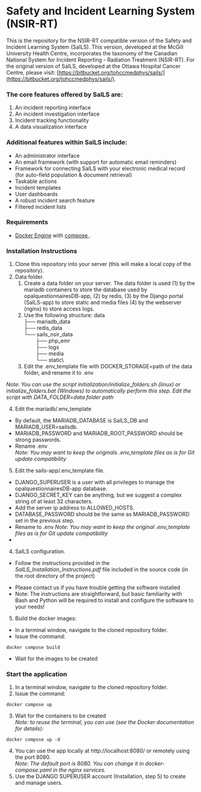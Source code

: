 # **Safety and Incident Learning System (NSIR-RT)** #

This is the repository for the NSIR-RT compatible version of the Safety and Incident Learning System (SaILS). This version, developed at the McGill University Health Centre, incorporates the taxonomy of the Canadian National System for Incident Reporting - Radiation Treatment (NSIR-RT). For the original version of SaILS, developed at the Ottawa Hospital Cancer Centre, please visit: [https://bitbucket.org/tohccmedphys/sails/](https://bitbucket.org/tohccmedphys/sails/).

### The core features offered by SaILS are: ###

1. An incident reporting interface
2. An incident investigation interface
3. Incident tracking functionality
4. A data visualization interface

### Additional features within SaILS include: ###

* An administrator interface
* An email framework (with support for automatic email reminders)
* Framework for connecting SaILS with your electronic medical record (for auto-field population & document retrieval)
* Taskable actions
* Incident templates
* User dashboards
* A robust incident search feature
* Filtered incident lists

### Requirements ###

* [Docker Engine](https://docs.docker.com/) with [compose ](https://docs.docker.com/compose/).

### Installation Instructions ###

1. Clone this repository into your server (this will make a local copy of the repository).
2. Data folder.
   1. Create a data folder on your server. The data folder is used (1) by the mariadb containers to store the database used by opalquestionnairesDB-app,
(2) by redis, (3) by the Django portal (SaILS-app) 
to store static and media files (4) by the webserver (nginx) to store access logs.
   2. Use the following structure:
   data\
   ├── mariadb_data\
   ├── redis_data\
   └── sails_nsir_data\
   &nbsp;&nbsp;&nbsp;&nbsp;&nbsp;&nbsp;&nbsp;&nbsp;├── php_emr\
   &nbsp;&nbsp;&nbsp;&nbsp;&nbsp;&nbsp;&nbsp;&nbsp;├── logs\
   &nbsp;&nbsp;&nbsp;&nbsp;&nbsp;&nbsp;&nbsp;&nbsp;├── media\
   &nbsp;&nbsp;&nbsp;&nbsp;&nbsp;&nbsp;&nbsp;&nbsp;└── static\
   3. Edit the .env_template file with DOCKER_STORAGE=path of the data folder, and rename it to .env

_Note: You can use the script initialization/initialize_folders.sh (linux) or initialize_folders.bat 
(Windows) to automatically perform this step. Edit the script with DATA_FOLDER=data folder path_

4. Edit the mariadb/.env_template
- By default, the MARIADB_DATABASE is SaILS_DB and MARIADB_USER=sailsdb.
- MARIADB_PASSWORD and MARIADB_ROOT_PASSWORD should be strong passwords.
- Rename .env \
_Note: You may want to keep the originals .env_template files as is for Git update compatibility_

5. Edit the sails-app/.env_template file.
- DJANGO_SUPERUSER is a user with all privileges to manage the opalquestionnairesDB-app database.
- DJANGO_SECRET_KEY can be anything, but we suggest a complex string of at least 32 characters.
- Add the server ip address to ALLOWED_HOSTS.
- DATABASE_PASSWORD should be the same as MARIADB_PASSWORD set in the previous step.
- Rename to .env
_Note: You may want to keep the original .env_template files as is for Git update compatibility_
- 
4. SaILS configuration.
- Follow the instructions provided in the *SaILS_Installation_Instructions.pdf* file included in the source code (in the root directory of the project)
* Please contact us if you have trouble getting the software installed
* Note: The instructions are straightforward, but basic familiarity with Bash and Python will be required to install and configure the software to your needs!

5. Build the docker images:
- In a terminal window, navigate to the cloned repository folder.
- Issue the command: 
```
docker compose build
```
- Wait for the images to be created

### Start the application ###

1. In a terminal window, navigate to the cloned repository folder.
2. Issue the command: 
```
docker compose up
```
3. Wait for the containers to be created\
_Note: to reuse the terminal, you can use (see the Docker documentation for details):_
```
docker compose up -d
```
4. You can use the app locally at http://localhost:8080/ or remotely using the port 8080.\
_Note: The default port is 8080. You can change it in docker-compose.yaml in the nginx services._
5. Use the DJANGO SUPERUSER account (Installation, step 5) to create and manage users.
